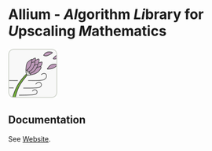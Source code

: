 # Allium - *Al*gorithm *Li*brary for *U*pscaling *M*athematics

![Allium Logo](doc/logo_allium.png)

## Documentation

See [Website](https://hrittich.github.io/allium/).


